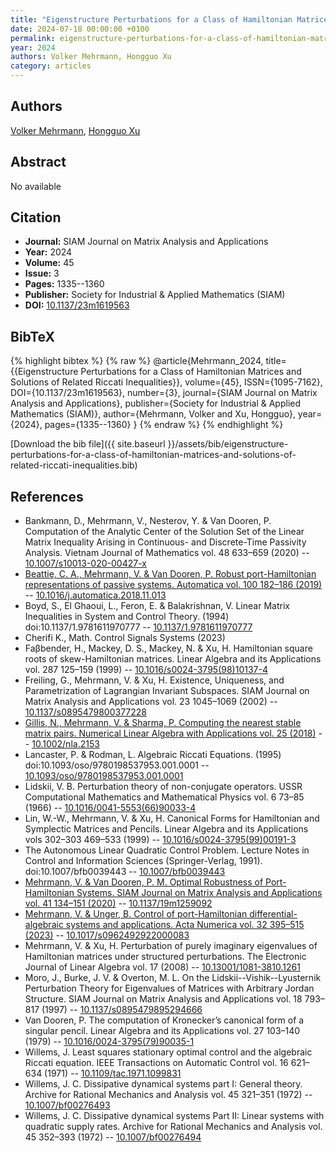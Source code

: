 ```yaml
---
title: "Eigenstructure Perturbations for a Class of Hamiltonian Matrices and Solutions of Related Riccati Inequalities"
date: 2024-07-18 00:00:00 +0100
permalink: eigenstructure-perturbations-for-a-class-of-hamiltonian-matrices-and-solutions-of-related-riccati-inequalities
year: 2024
authors: Volker Mehrmann, Hongguo Xu
category: articles
---
```

 
## Authors
[Volker Mehrmann](authors/volker-mehrmann), [Hongguo Xu](authors/hongguo-xu)
 
## Abstract
No  available
 
## Citation
- **Journal:** SIAM Journal on Matrix Analysis and Applications
- **Year:** 2024
- **Volume:** 45
- **Issue:** 3
- **Pages:** 1335--1360
- **Publisher:** Society for Industrial & Applied Mathematics (SIAM)
- **DOI:** [10.1137/23m1619563](https://doi.org/10.1137/23m1619563)
 
## BibTeX
{% highlight bibtex %}
{% raw %}
@article{Mehrmann_2024,
  title={{Eigenstructure Perturbations for a Class of Hamiltonian Matrices and Solutions of Related Riccati Inequalities}},
  volume={45},
  ISSN={1095-7162},
  DOI={10.1137/23m1619563},
  number={3},
  journal={SIAM Journal on Matrix Analysis and Applications},
  publisher={Society for Industrial & Applied Mathematics (SIAM)},
  author={Mehrmann, Volker and Xu, Hongguo},
  year={2024},
  pages={1335--1360}
}
{% endraw %}
{% endhighlight %}
 
[Download the bib file]({{ site.baseurl }}/assets/bib/eigenstructure-perturbations-for-a-class-of-hamiltonian-matrices-and-solutions-of-related-riccati-inequalities.bib)
 
## References
- Bankmann, D., Mehrmann, V., Nesterov, Y. & Van Dooren, P. Computation of the Analytic Center of the Solution Set of the Linear Matrix Inequality Arising in Continuous- and Discrete-Time Passivity Analysis. Vietnam Journal of Mathematics vol. 48 633–659 (2020) -- [10.1007/s10013-020-00427-x](https://doi.org/10.1007/s10013-020-00427-x)
- [Beattie, C. A., Mehrmann, V. & Van Dooren, P. Robust port-Hamiltonian representations of passive systems. Automatica vol. 100 182–186 (2019)](robust-port-hamiltonian-representations-of-passive-systems) -- [10.1016/j.automatica.2018.11.013](https://doi.org/10.1016/j.automatica.2018.11.013)
- Boyd, S., El Ghaoui, L., Feron, E. & Balakrishnan, V. Linear Matrix Inequalities in System and Control Theory. (1994) doi:10.1137/1.9781611970777 -- [10.1137/1.9781611970777](https://doi.org/10.1137/1.9781611970777)
- Cherifi K., Math. Control Signals Systems (2023)
- Faβbender, H., Mackey, D. S., Mackey, N. & Xu, H. Hamiltonian square roots of skew-Hamiltonian matrices. Linear Algebra and its Applications vol. 287 125–159 (1999) -- [10.1016/s0024-3795(98)10137-4](https://doi.org/10.1016/s0024-3795(98)10137-4)
- Freiling, G., Mehrmann, V. & Xu, H. Existence, Uniqueness, and Parametrization of Lagrangian Invariant Subspaces. SIAM Journal on Matrix Analysis and Applications vol. 23 1045–1069 (2002) -- [10.1137/s0895479800377228](https://doi.org/10.1137/s0895479800377228)
- [Gillis, N., Mehrmann, V. & Sharma, P. Computing the nearest stable matrix pairs. Numerical Linear Algebra with Applications vol. 25 (2018)](computing-the-nearest-stable-matrix-pairs) -- [10.1002/nla.2153](https://doi.org/10.1002/nla.2153)
- Lancaster, P. & Rodman, L. Algebraic Riccati Equations. (1995) doi:10.1093/oso/9780198537953.001.0001 -- [10.1093/oso/9780198537953.001.0001](https://doi.org/10.1093/oso/9780198537953.001.0001)
- Lidskii, V. B. Perturbation theory of non-conjugate operators. USSR Computational Mathematics and Mathematical Physics vol. 6 73–85 (1966) -- [10.1016/0041-5553(66)90033-4](https://doi.org/10.1016/0041-5553(66)90033-4)
- Lin, W.-W., Mehrmann, V. & Xu, H. Canonical Forms for Hamiltonian and Symplectic Matrices and Pencils. Linear Algebra and its Applications vols 302–303 469–533 (1999) -- [10.1016/s0024-3795(99)00191-3](https://doi.org/10.1016/s0024-3795(99)00191-3)
- The Autonomous Linear Quadratic Control Problem. Lecture Notes in Control and Information Sciences (Springer-Verlag, 1991). doi:10.1007/bfb0039443 -- [10.1007/bfb0039443](https://doi.org/10.1007/bfb0039443)
- [Mehrmann, V. & Van Dooren, P. M. Optimal Robustness of Port-Hamiltonian Systems. SIAM Journal on Matrix Analysis and Applications vol. 41 134–151 (2020)](optimal-robustness-of-port-hamiltonian-systems) -- [10.1137/19m1259092](https://doi.org/10.1137/19m1259092)
- [Mehrmann, V. & Unger, B. Control of port-Hamiltonian differential-algebraic systems and applications. Acta Numerica vol. 32 395–515 (2023)](control-of-port-hamiltonian-differential-algebraic-systems-and-applications) -- [10.1017/s0962492922000083](https://doi.org/10.1017/s0962492922000083)
- Mehrmann, V. & Xu, H. Perturbation of purely imaginary eigenvalues of Hamiltonian matrices under structured perturbations. The Electronic Journal of Linear Algebra vol. 17 (2008) -- [10.13001/1081-3810.1261](https://doi.org/10.13001/1081-3810.1261)
- Moro, J., Burke, J. V. & Overton, M. L. On the Lidskii--Vishik--Lyusternik Perturbation Theory for Eigenvalues of Matrices with Arbitrary Jordan Structure. SIAM Journal on Matrix Analysis and Applications vol. 18 793–817 (1997) -- [10.1137/s0895479895294666](https://doi.org/10.1137/s0895479895294666)
- Van Dooren, P. The computation of Kronecker’s canonical form of a singular pencil. Linear Algebra and its Applications vol. 27 103–140 (1979) -- [10.1016/0024-3795(79)90035-1](https://doi.org/10.1016/0024-3795(79)90035-1)
- Willems, J. Least squares stationary optimal control and the algebraic Riccati equation. IEEE Transactions on Automatic Control vol. 16 621–634 (1971) -- [10.1109/tac.1971.1099831](https://doi.org/10.1109/tac.1971.1099831)
- Willems, J. C. Dissipative dynamical systems part I: General theory. Archive for Rational Mechanics and Analysis vol. 45 321–351 (1972) -- [10.1007/bf00276493](https://doi.org/10.1007/bf00276493)
- Willems, J. C. Dissipative dynamical systems Part II: Linear systems with quadratic supply rates. Archive for Rational Mechanics and Analysis vol. 45 352–393 (1972) -- [10.1007/bf00276494](https://doi.org/10.1007/bf00276494)

